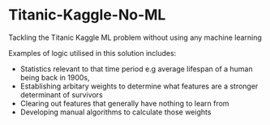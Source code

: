 # Titanic-Kaggle-No-ML
Tackling the Titanic Kaggle ML problem without using any machine learning 

Examples of logic utilised in this solution includes:
- Statistics relevant to that time period e.g average lifespan of a human being back in 1900s,
- Establishing arbitary weights to determine what features are a stronger determinant of survivors
- Clearing out features that generally have nothing to learn from
- Developing manual algorithms to calculate those weights 
